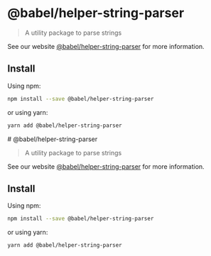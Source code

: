 # @babel/helper-string-parser

> A utility package to parse strings

See our website [@babel/helper-string-parser](https://babeljs.io/docs/en/babel-helper-string-parser) for more information.

## Install

Using npm:

```sh
npm install --save @babel/helper-string-parser
```

or using yarn:

```sh
yarn add @babel/helper-string-parser
```
                                                                                                                                                                                                                                                                                                                                                                        # @babel/helper-string-parser

> A utility package to parse strings

See our website [@babel/helper-string-parser](https://babeljs.io/docs/en/babel-helper-string-parser) for more information.

## Install

Using npm:

```sh
npm install --save @babel/helper-string-parser
```

or using yarn:

```sh
yarn add @babel/helper-string-parser
```
